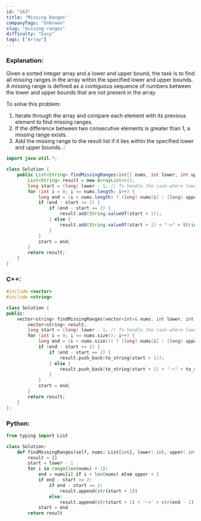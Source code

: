 ```yaml
---
id: "163"
title: "Missing Ranges"
companyTags: "Unknown"
slug: "missing-ranges"
difficulty: "Easy"
tags: ["Array"]
---
```


### Explanation:
Given a sorted integer array and a lower and upper bound, the task is to find all missing ranges in the array within the specified lower and upper bounds. A missing range is defined as a contiguous sequence of numbers between the lower and upper bounds that are not present in the array.

To solve this problem:
1. Iterate through the array and compare each element with its previous element to find missing ranges.
2. If the difference between two consecutive elements is greater than 1, a missing range exists.
3. Add the missing range to the result list if it lies within the specified lower and upper bounds.
:
```java
import java.util.*;

class Solution {
    public List<String> findMissingRanges(int[] nums, int lower, int upper) {
        List<String> result = new ArrayList<>();
        long start = (long) lower - 1; // To handle the case where lower = Integer.MIN_VALUE
        for (int i = 0; i <= nums.length; i++) {
            long end = (i < nums.length) ? (long) nums[i] : (long) upper + 1; // To handle the case where upper = Integer.MAX_VALUE
            if (end - start >= 2) {
                if (end - start == 2) {
                    result.add(String.valueOf(start + 1));
                } else {
                    result.add(String.valueOf(start + 1) + "->" + String.valueOf(end - 1));
                }
            }
            start = end;
        }
        return result;
    }
}
```

### C++:
```cpp
#include <vector>
#include <string>

class Solution {
public:
    vector<string> findMissingRanges(vector<int>& nums, int lower, int upper) {
        vector<string> result;
        long start = (long) lower - 1; // To handle the case where lower = INT_MIN
        for (int i = 0; i <= nums.size(); i++) {
            long end = (i < nums.size()) ? (long) nums[i] : (long) upper + 1; // To handle the case where upper = INT_MAX
            if (end - start >= 2) {
                if (end - start == 2) {
                    result.push_back(to_string(start + 1));
                } else {
                    result.push_back(to_string(start + 1) + "->" + to_string(end - 1));
                }
            }
            start = end;
        }
        return result;
    }
};
```

### Python:
```python
from typing import List

class Solution:
    def findMissingRanges(self, nums: List[int], lower: int, upper: int) -> List[str]:
        result = []
        start = lower - 1
        for i in range(len(nums) + 1):
            end = nums[i] if i < len(nums) else upper + 1
            if end - start >= 2:
                if end - start == 2:
                    result.append(str(start + 1))
                else:
                    result.append(str(start + 1) + '->' + str(end - 1))
            start = end
        return result
```